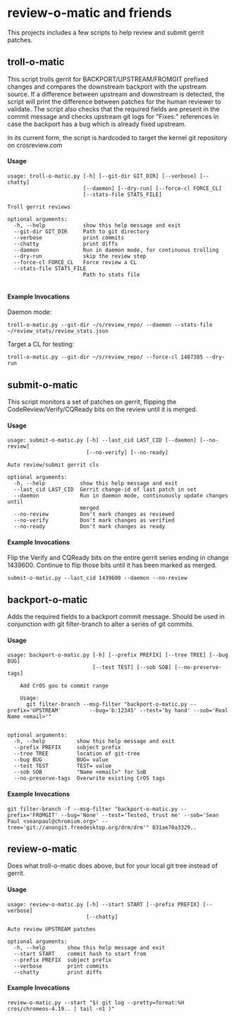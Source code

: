 # review-o-matic and friends
This projects includes a few scripts to help review and submit gerrit patches.

## troll-o-matic
This script trolls gerrit for BACKPORT/UPSTREAM/FROMGIT prefixed changes and compares the downstream backport with the upstream source. If a difference between upstream and downstream is detected, the script will print the difference between patches for the human reviewer to validate. The script also checks that the required fields are present in the commit message and checks upstream git logs for "Fixes:" references in case the backport has a bug which is already fixed upstream.

In its current form, the script is hardcoded to target the kernel git repository on crosreview.com

#### Usage
```
usage: troll-o-matic.py [-h] [--git-dir GIT_DIR] [--verbose] [--chatty]
                        [--daemon] [--dry-run] [--force-cl FORCE_CL]
                        [--stats-file STATS_FILE]

Troll gerrit reviews

optional arguments:
  -h, --help            show this help message and exit
  --git-dir GIT_DIR     Path to git directory
  --verbose             print commits
  --chatty              print diffs
  --daemon              Run in daemon mode, for continuous trolling
  --dry-run             skip the review step
  --force-cl FORCE_CL   Force review a CL
  --stats-file STATS_FILE
                        Path to stats file


```

#### Example Invocations
Daemon mode:
```
troll-o-matic.py --git-dir ~/s/review_repo/ --daemon --stats-file ~/review_stats/review_stats.json
```

Target a CL for testing:
```
troll-o-matic.py --git-dir ~/s/review_repo/ --force-cl 1487385 --dry-run
```



## submit-o-matic
This script monitors a set of patches on gerrit, flipping the CodeReview/Verify/CQReady bits on the review until it is merged.

#### Usage
```
usage: submit-o-matic.py [-h] --last_cid LAST_CID [--daemon] [--no-review]
                         [--no-verify] [--no-ready]

Auto review/submit gerrit cls

optional arguments:
  -h, --help           show this help message and exit
  --last_cid LAST_CID  Gerrit change-id of last patch in set
  --daemon             Run in daemon mode, continuously update changes until
                       merged
  --no-review          Don't mark changes as reviewed
  --no-verify          Don't mark changes as verified
  --no-ready           Don't mark changes as ready
```

#### Example Invocations
Flip the Verify and CQReady bits on the entire gerrit series ending in change 1439600. Continue to flip those bits until it has been marked as merged.
```
submit-o-matic.py --last_cid 1439600 --daemon --no-review
```



## backport-o-matic
Adds the required fields to a backport commit message. Should be used in conjunction with git filter-branch to alter a series of git commits.

#### Usage
```
usage: backport-o-matic.py [-h] [--prefix PREFIX] [--tree TREE] [--bug BUG]
                           [--test TEST] [--sob SOB] [--no-preserve-tags]

    Add CrOS goo to commit range
 
    Usage:
      git filter-branch --msg-filter "backport-o-matic.py --prefix='UPSTREAM'         --bug='b:12345' --test='by hand' --sob='Real Name <email>'"
  

optional arguments:
  -h, --help          show this help message and exit
  --prefix PREFIX     subject prefix
  --tree TREE         location of git-tree
  --bug BUG           BUG= value
  --test TEST         TEST= value
  --sob SOB           "Name <email>" for SoB
  --no-preserve-tags  Overwrite existing CrOS tags
```

#### Example Invocations
```
git filter-branch -f --msg-filter "backport-o-matic.py --prefix='FROMGIT' --bug='None' --test='Tested, trust me' --sob='Sean Paul <seanpaul@chromium.org>' --tree='git://anongit.freedesktop.org/drm/drm'" 031ae70a3329..
```


## review-o-matic

Does what troll-o-matic does above, but for your local git tree instead of gerrit.

#### Usage
```
usage: review-o-matic.py [-h] --start START [--prefix PREFIX] [--verbose]
                         [--chatty]

Auto review UPSTREAM patches

optional arguments:
  -h, --help       show this help message and exit
  --start START    commit hash to start from
  --prefix PREFIX  subject prefix
  --verbose        print commits
  --chatty         print diffs
```

#### Example Invocations
```
review-o-matic.py --start "$( git log --pretty=format:%H cros/chromeos-4.19.. | tail -n1 )"
```
